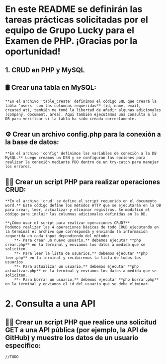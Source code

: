 # En este README se definirán las tareas prácticas solicitadas por el equipo de Grupo Lucky para el Examen de PHP. ¡Gracias por la oportunidad!  


## 1. CRUD en PHP y MySQL

## 🛢️ Crear una tabla en MySQL:
    **En el archivo 'table_create' definimos el código SQL que creará la tabla 'users' con las columnas requeridas** (id, name, email, created_at), también me tomé la libertad de añadir algunas adicionales (company, document, area). Aquí también ejecutamos una consulta a la DB para verificar si la tabla ha sido creada correctamente.

## ⚙️ Crear un archivo config.php para la conexión a la base de datos:
    **En el archivo 'config' definimos las variables de conexión a la DB MySQL.** Luego creamos un DSN y se configuran las opciones para realizar la conexión mediante PDO dentro de un try-catch para manejar los errores.

## 👨‍💻 Crear un script PHP para realizar operaciones CRUD:
    **En el archivo 'crud' se define el script requerido en el documento word.** Este código define los métodos HTTP que se ejecutarán en la DB para crear, leer, actualizar y eliminar registros. Se modificó el código para incluir las columnas adicionales definidas en la DB.

    **¿Cómo usar el script para realizar operaciones CRUD?**
    Podemos realizar las 4 operaciones básicas de todo CRUD ejecutando en la terminal el archivo que corresponda y enviando la información requerida en cada input dependiendo del método:
        **- Para crear un nuevo usuario,** debemos ejecutar **php crear.php** en la terminal y enviamos los datos a medida que se soliciten.
        **- Para leer la lista de usuarios,** debemos ejecutar **php leer.php** en la terminal y recibiremos la lista de todos los usuarios.
        **- Para actualizar un usuario,** debemos ejecutar **php actualizar.php** en la terminal y enviamos los datos a medida que se soliciten.
        **- Para borrar un usuario,** debemos ejecutar **php borrar.php** en la terminal y enviamos el id del usuario que se debe eliminar.  


# 2. Consulta a una API

## 👨‍💻 Crear un script PHP que realice una solicitud GET a una API pública (por ejemplo, la API de GitHub) y muestre los datos de un usuario específico:
    //TODO
